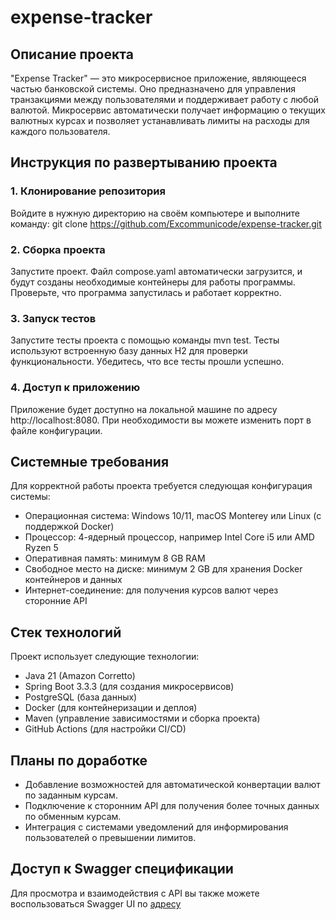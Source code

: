 # expense-tracker

## Описание проекта
"Expense Tracker" — это микросервисное приложение, являющееся частью банковской системы. 
Оно предназначено для управления транзакциями между пользователями и поддерживает работу с любой валютой. 
Микросервис автоматически получает информацию о текущих валютных курсах и позволяет устанавливать лимиты
на расходы для каждого пользователя.

## Инструкция по развертыванию проекта

### 1. Клонирование репозитория

Войдите в нужную директорию на своём компьютере и выполните команду:
git clone https://github.com/Excommunicode/expense-tracker.git

### 2. Сборка проекта

Запустите проект. Файл compose.yaml автоматически загрузится, и будут созданы необходимые контейнеры для работы программы.
Проверьте, что программа запустилась и работает корректно.

### 3. Запуск тестов

Запустите тесты проекта с помощью команды mvn test. Тесты используют встроенную базу данных H2 для проверки функциональности.
Убедитесь, что все тесты прошли успешно.

### 4. Доступ к приложению

Приложение будет доступно на локальной машине по адресу http://localhost:8080.
При необходимости вы можете изменить порт в файле конфигурации.


## Системные требования

Для корректной работы проекта требуется следующая конфигурация системы:

- Операционная система: Windows 10/11, macOS Monterey или Linux (с поддержкой Docker)
- Процессор: 4-ядерный процессор, например Intel Core i5 или AMD Ryzen 5
- Оперативная память: минимум 8 GB RAM
- Свободное место на диске: минимум 2 GB для хранения Docker контейнеров и данных
- Интернет-соединение: для получения курсов валют через сторонние API


## Стек технологий
Проект использует следующие технологии:

- Java 21 (Amazon Corretto)
- Spring Boot 3.3.3 (для создания микросервисов)
- PostgreSQL (база данных)
- Docker (для контейнеризации и деплоя)
- Maven (управление зависимостями и сборка проекта)
- GitHub Actions (для настройки CI/CD)

## Планы по доработке
* Добавление возможностей для автоматической конвертации валют по заданным курсам.
* Подключение к сторонним API для получения более точных данных по обменным курсам.
* Интеграция с системами уведомлений для информирования пользователей о превышении лимитов.


## Доступ к Swagger спецификации
Для просмотра и взаимодействия с API вы также можете воспользоваться Swagger UI по [адресу](https://app.swaggerhub.com/apis/faruh2806/expense-tracker/v0)

